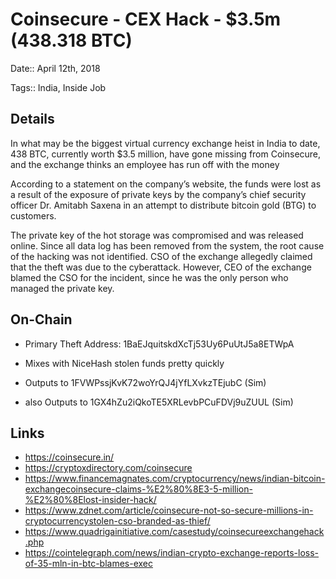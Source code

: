 # Coinsecure - CEX Hack - $3.5m (438.318 BTC)

Date:: April 12th, 2018

Tags:: India, Inside Job



## Details

In what may be the biggest virtual currency exchange heist in India to date, 438 BTC, currently worth $3.5 million, have gone missing from Coinsecure, and the exchange thinks an employee has run off with the money

According to a statement on the company’s website, the funds were lost as a result of the exposure of private keys by the company’s chief security officer Dr. Amitabh Saxena in an attempt to distribute bitcoin gold (BTG) to customers.

The private key of the hot storage was compromised and was released online. Since all data log has been removed from the system, the root cause of the hacking was not identified. CSO of the exchange allegedly claimed that the theft was due to the cyberattack. However, CEO of the exchange blamed the CSO for the incident, since he was the only person who managed the private key.


## On-Chain

- Primary Theft Address: 1BaEJquitskdXcTj53Uy6PuUtJ5a8ETWpA

- Mixes with NiceHash stolen funds pretty quickly

- Outputs to 1FVWPssjKvK72woYrQJ4jYfLXvkzTEjubC (Sim)

- also Outputs to 1GX4hZu2iQkoTE5XRLevbPCuFDVj9uZUUL (Sim)


## Links

- https://coinsecure.in/
- https://cryptoxdirectory.com/coinsecure
- https://www.financemagnates.com/cryptocurrency/news/indian-bitcoin-exchangecoinsecure-claims-%E2%80%8E3-5-million-%E2%80%8Elost-insider-hack/ 
- https://www.zdnet.com/article/coinsecure-not-so-secure-millions-in-cryptocurrencystolen-cso-branded-as-thief/ 
- https://www.quadrigainitiative.com/casestudy/coinsecureexchangehack.php
- https://cointelegraph.com/news/indian-crypto-exchange-reports-loss-of-35-mln-in-btc-blames-exec